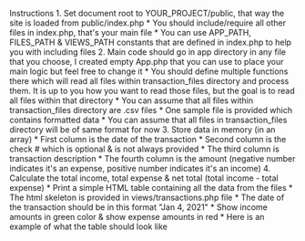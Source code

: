 Instructions
    1. Set document root to YOUR_PROJECT/public, that way the site is loaded from public/index.php
        * You should include/require all other files in index.php, that's your main file
        * You can use APP_PATH, FILES_PATH & VIEWS_PATH constants that are defined in index.php to help you with including files
    2. Main code should go in app directory in any file that you choose, I created empty App.php that you can use to place your main logic but feel free to change it
        * You should define multiple functions there which will read all files within transaction_files directory and process them. It is up to you how you want to read those files, but the goal is to read all files within that directory
        * You can assume that all files within transaction_files directory are .csv files
        * One sample file is provided which contains formatted data
        * You can assume that all files in transaction_files directory will be of same format for now
    3. Store data in memory (in an array)
        * First column is the date of the transaction
        * Second column is the check # which is optional & is not always provided
        * The third column is transaction description
        * The fourth column is the amount (negative number indicates it's an expense, positive number indicates it's an income)
    4. Calculate the total income, total expense & net total (total income - total expense)
        * Print a simple HTML table containing all the data from the files
        * The html skeleton is provided in views/transactions.php file
        * The date of the transaction should be in this format "Jan 4, 2021"
        * Show income amounts in green color & show expense amounts in red
        * Here is an example of what the table should look like

